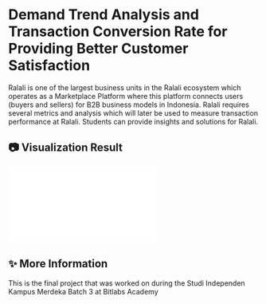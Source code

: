 # Demand Trend Analysis and Transaction Conversion Rate for Providing Better Customer Satisfaction

Ralali is one of the largest business units in the Ralali ecosystem which operates as a Marketplace Platform where this platform connects users (buyers and sellers) for B2B business models in Indonesia. Ralali requires several metrics and analysis which will later be used to measure transaction performance at Ralali. Students can provide insights and solutions for Ralali.

## 📷 Visualization Result
![Result](/PBL-17_Data_Visualization.PDF)

## ✨ More Information

This is the final project that was worked on during the Studi Independen Kampus Merdeka Batch 3 at Bitlabs Academy

